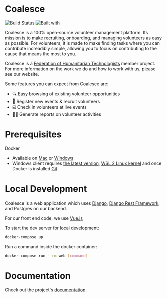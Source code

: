 # Coalesce

[![Build Status](https://travis-ci.org/FederationOfTech/coalesce.svg?branch=master)](https://travis-ci.org/FederationOfTech/coalesce)
[![Built with](https://img.shields.io/badge/Built_with-Cookiecutter_Django_Rest-F7B633.svg)](https://github.com/agconti/cookiecutter-django-rest)

Coalesce is a 100% open-source volunteer management platform.
Its mission is to make recruiting, onboarding, and managing volunteers as easy as possible.
For volunteers, it is made to make finding tasks where you can contribute increadibly simple, allowing you to focus on contributing to the cause that means the most to you.

Coalesce is a [Federation of Humanitarian Technologists](https://federationof.tech) member project.
For more information on the work we do and how to work with us, please see our website.

Some features you can expect from Coalesce are:

 - :mag: Easy browsing of existing volunteer opportunities
 - :loudspeaker: Register new events & recruit volunteers
 - :ballot_box_with_check: Check in volunteers at live events
 - :mage_woman: Generate reports on volunteer activities


# Prerequisites

Docker 
- Available on [Mac](https://docs.docker.com/docker-for-mac/install/) or [Windows](https://docs.docker.com/docker-for-windows/install/) 
- Windows client requires [the latest version](https://superuser.com/questions/1550291/how-to-install-windows-10-home-19018-update), [WSL 2 Linux kernel](https://docs.microsoft.com/en-gb/windows/wsl/wsl2-kernel) and once Docker is installed [Git](https://git-scm.com/download/win) 

# Local Development

Coalesce is a web application which uses [Django](https://www.djangoproject.com/), [Django Rest Framework](https://www.django-rest-framework.org/), and Postgres on our backend.

For our front end code, we use [Vue.js](https://vuejs.org/)

To start the dev server for local development:
```bash
docker-compose up
```

Run a command inside the docker container:

```bash
docker-compose run --rm web [command]
```

# Documentation

Check out the project's [documentation](http://FederationOfTech.github.io/coalesce/).
